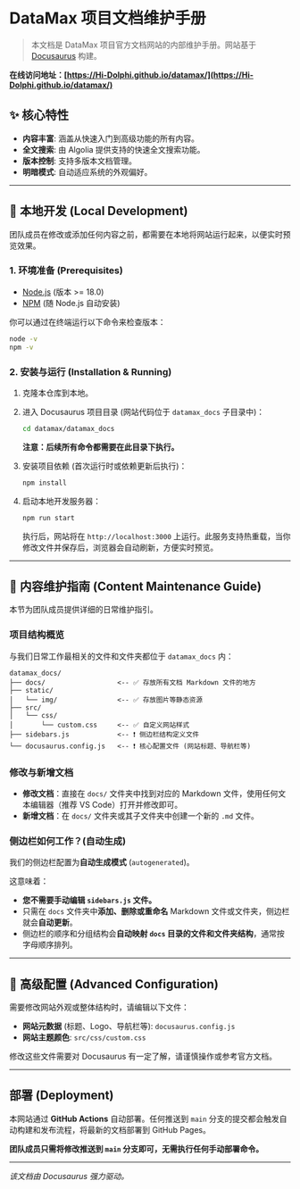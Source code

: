 # DataMax 项目文档维护手册

> 本文档是 DataMax 项目官方文档网站的内部维护手册。网站基于 [Docusaurus](https://docusaurus.io/) 构建。

**在线访问地址：[https://Hi-Dolphi.github.io/datamax/](https://Hi-Dolphi.github.io/datamax/)**

## ✨ 核心特性

* **内容丰富**: 涵盖从快速入门到高级功能的所有内容。
* **全文搜索**: 由 Algolia 提供支持的快速全文搜索功能。
* **版本控制**: 支持多版本文档管理。
* **明暗模式**: 自动适应系统的外观偏好。

---

## 🚀 本地开发 (Local Development)

团队成员在修改或添加任何内容之前，都需要在本地将网站运行起来，以便实时预览效果。

### 1. 环境准备 (Prerequisites)

* [Node.js](https://nodejs.org/en/) (版本 >= 18.0)
* [NPM](https://www.npmjs.com/) (随 Node.js 自动安装)

你可以通过在终端运行以下命令来检查版本：
```bash
node -v
npm -v
```

### 2. 安装与运行 (Installation & Running)

1.  克隆本仓库到本地。

2.  进入 Docusaurus 项目目录 (网站代码位于 `datamax_docs` 子目录中)：
    ```bash
    cd datamax/datamax_docs
    ```
    **注意：后续所有命令都需要在此目录下执行。**

3.  安装项目依赖 (首次运行时或依赖更新后执行)：
    ```bash
    npm install
    ```

4.  启动本地开发服务器：
    ```bash
    npm run start
    ```
    执行后，网站将在 `http://localhost:3000` 上运行。此服务支持热重载，当你修改文件并保存后，浏览器会自动刷新，方便实时预览。

---

## 📝 内容维护指南 (Content Maintenance Guide)

本节为团队成员提供详细的日常维护指引。

### 项目结构概览

与我们日常工作最相关的文件和文件夹都位于 `datamax_docs` 内：

```
datamax_docs/
├── docs/                  <-- ✅ 存放所有文档 Markdown 文件的地方
├── static/
│   └── img/               <-- ✅ 存放图片等静态资源
├── src/
│   └── css/
│       └── custom.css     <-- ✅ 自定义网站样式
├── sidebars.js            <-- ❗️ 侧边栏结构定义文件
└── docusaurus.config.js   <-- ❗️ 核心配置文件 (网站标题、导航栏等)
```

### 修改与新增文档

* **修改文档**：直接在 `docs/` 文件夹中找到对应的 Markdown 文件，使用任何文本编辑器（推荐 VS Code）打开并修改即可。
* **新增文档**：在 `docs/` 文件夹或其子文件夹中创建一个新的 `.md` 文件。

### 侧边栏如何工作？(自动生成)

我们的侧边栏配置为**自动生成模式** (`autogenerated`)。

这意味着：
* **您不需要手动编辑 `sidebars.js` 文件。**
* 只需在 `docs` 文件夹中**添加、删除或重命名** Markdown 文件或文件夹，侧边栏就会**自动更新**。
* 侧边栏的顺序和分组结构会**自动映射 `docs` 目录的文件和文件夹结构**，通常按字母顺序排列。

---

## 🎨 高级配置 (Advanced Configuration)

需要修改网站外观或整体结构时，请编辑以下文件：

* **网站元数据** (标题、Logo、导航栏等): `docusaurus.config.js`
* **网站主题颜色**: `src/css/custom.css`

修改这些文件需要对 Docusaurus 有一定了解，请谨慎操作或参考官方文档。

---

## 部署 (Deployment)

本网站通过 **GitHub Actions** 自动部署。任何推送到 `main` 分支的提交都会触发自动构建和发布流程，将最新的文档部署到 GitHub Pages。

**团队成员只需将修改推送到 `main` 分支即可，无需执行任何手动部署命令。**

***

*该文档由 Docusaurus 强力驱动。*